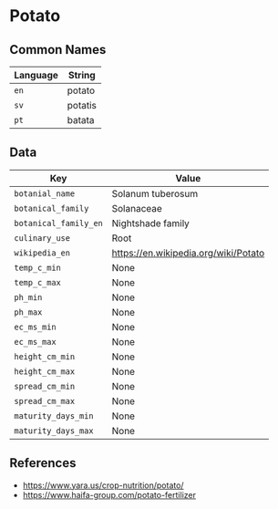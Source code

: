 # Potato

## Common Names

Language|String
-|-
`en`|potato
`sv`|potatis
`pt`|batata


## Data

Key|Value
-|-
`botanial_name`|Solanum tuberosum
`botanical_family`|Solanaceae
`botanical_family_en`|Nightshade family
`culinary_use`|Root
`wikipedia_en`|https://en.wikipedia.org/wiki/Potato
`temp_c_min`|None
`temp_c_max`|None
`ph_min`|None
`ph_max`|None
`ec_ms_min`|None
`ec_ms_max`|None
`height_cm_min`|None
`height_cm_max`|None
`spread_cm_min`|None
`spread_cm_max`|None
`maturity_days_min`|None
`maturity_days_max`|None


## References

* https://www.yara.us/crop-nutrition/potato/
* https://www.haifa-group.com/potato-fertilizer

